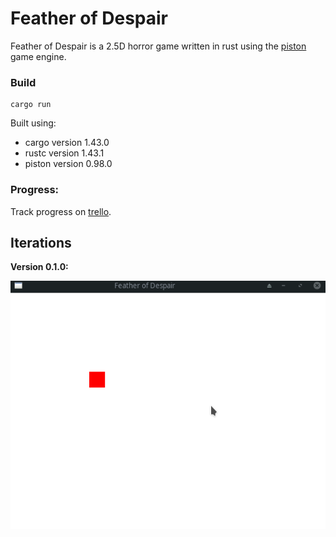 # Feather of Despair

Feather of Despair is a 2.5D horror game written in rust using the [piston](https://github.com/PistonDevelopers/piston) game engine.

### Build
```
cargo run
```
Built using:
* cargo version 1.43.0
* rustc version 1.43.1
* piston version 0.98.0

### Progress:
Track progress on [trello](https://trello.com/b/JS9bzLP3/featherofdespair).

## Iterations
**Version 0.1.0:**

<img src="Extra/2020-05-24.gif" />
